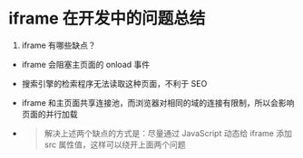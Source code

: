 # iframe 在开发中的问题总结

1. iframe 有哪些缺点？

- iframe 会阻塞主页面的 onload 事件
- 搜索引擎的检索程序无法读取这种页面，不利于 SEO
- iframe 和主页面共享连接池，而浏览器对相同的域的连接有限制，所以会影响页面的并行加载

- > 解决上述两个缺点的方式是：尽量通过 JavaScript 动态给 iframe 添加 src 属性值，这样可以绕开上面两个问题
